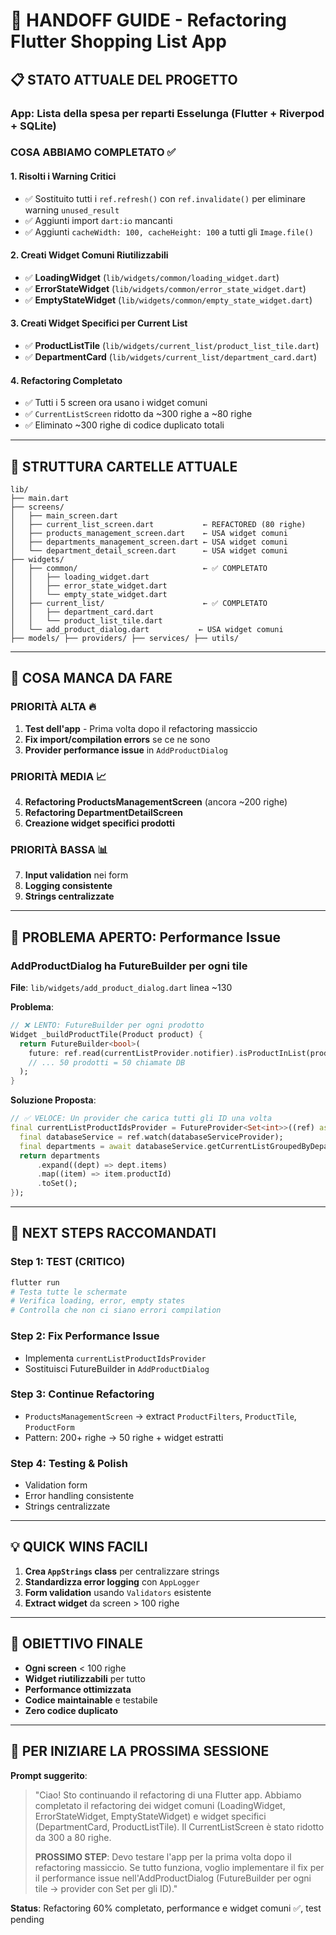 # 🚀 HANDOFF GUIDE - Refactoring Flutter Shopping List App

## 📋 **STATO ATTUALE DEL PROGETTO**

### **App**: Lista della spesa per reparti Esselunga (Flutter + Riverpod + SQLite)

### **COSA ABBIAMO COMPLETATO** ✅

#### **1. Risolti i Warning Critici**
- ✅ Sostituito tutti i `ref.refresh()` con `ref.invalidate()` per eliminare warning `unused_result`
- ✅ Aggiunti import `dart:io` mancanti
- ✅ Aggiunti `cacheWidth: 100, cacheHeight: 100` a tutti gli `Image.file()`

#### **2. Creati Widget Comuni Riutilizzabili**
- ✅ **LoadingWidget** (`lib/widgets/common/loading_widget.dart`)
- ✅ **ErrorStateWidget** (`lib/widgets/common/error_state_widget.dart`) 
- ✅ **EmptyStateWidget** (`lib/widgets/common/empty_state_widget.dart`)

#### **3. Creati Widget Specifici per Current List**
- ✅ **ProductListTile** (`lib/widgets/current_list/product_list_tile.dart`)
- ✅ **DepartmentCard** (`lib/widgets/current_list/department_card.dart`)

#### **4. Refactoring Completato**
- ✅ Tutti i 5 screen ora usano i widget comuni
- ✅ `CurrentListScreen` ridotto da ~300 righe a ~80 righe
- ✅ Eliminato ~300 righe di codice duplicato totali

---

## 📁 **STRUTTURA CARTELLE ATTUALE**

```
lib/
├── main.dart
├── screens/
│   ├── main_screen.dart
│   ├── current_list_screen.dart           ← REFACTORED (80 righe)
│   ├── products_management_screen.dart    ← USA widget comuni
│   ├── departments_management_screen.dart ← USA widget comuni  
│   └── department_detail_screen.dart      ← USA widget comuni
├── widgets/
│   ├── common/                            ← ✅ COMPLETATO
│   │   ├── loading_widget.dart
│   │   ├── error_state_widget.dart
│   │   └── empty_state_widget.dart
│   ├── current_list/                      ← ✅ COMPLETATO
│   │   ├── department_card.dart
│   │   └── product_list_tile.dart
│   └── add_product_dialog.dart           ← USA widget comuni
├── models/ ├── providers/ ├── services/ ├── utils/
```

---

## 🎯 **COSA MANCA DA FARE**

### **PRIORITÀ ALTA** 🔥
1. **Test dell'app** - Prima volta dopo il refactoring massiccio
2. **Fix import/compilation errors** se ce ne sono
3. **Provider performance issue** in `AddProductDialog`

### **PRIORITÀ MEDIA** 📈
4. **Refactoring ProductsManagementScreen** (ancora ~200 righe)
5. **Refactoring DepartmentDetailScreen** 
6. **Creazione widget specifici prodotti**

### **PRIORITÀ BASSA** 📊
7. **Input validation** nei form
8. **Logging consistente**
9. **Strings centralizzate**

---

## 🚨 **PROBLEMA APERTO: Performance Issue**

### **AddProductDialog ha FutureBuilder per ogni tile**
**File**: `lib/widgets/add_product_dialog.dart` linea ~130

**Problema**: 
```dart
// ❌ LENTO: FutureBuilder per ogni prodotto
Widget _buildProductTile(Product product) {
  return FutureBuilder<bool>(
    future: ref.read(currentListProvider.notifier).isProductInList(product.id!),
    // ... 50 prodotti = 50 chiamate DB
  );
}
```

**Soluzione Proposta**:
```dart
// ✅ VELOCE: Un provider che carica tutti gli ID una volta
final currentListProductIdsProvider = FutureProvider<Set<int>>((ref) async {
  final databaseService = ref.watch(databaseServiceProvider);
  final departments = await databaseService.getCurrentListGroupedByDepartment();
  return departments
      .expand((dept) => dept.items)
      .map((item) => item.productId)
      .toSet();
});
```

---

## 🔧 **NEXT STEPS RACCOMANDATI**

### **Step 1: TEST (CRITICO)**
```bash
flutter run
# Testa tutte le schermate
# Verifica loading, error, empty states
# Controlla che non ci siano errori compilation
```

### **Step 2: Fix Performance Issue** 
- Implementa `currentListProductIdsProvider`
- Sostituisci FutureBuilder in `AddProductDialog`

### **Step 3: Continue Refactoring**
- `ProductsManagementScreen` → extract `ProductFilters`, `ProductTile`, `ProductForm`
- Pattern: 200+ righe → 50 righe + widget estratti

### **Step 4: Testing & Polish**
- Validation form
- Error handling consistente
- Strings centralizzate

---

## 💡 **QUICK WINS FACILI**

1. **Crea `AppStrings` class** per centralizzare strings
2. **Standardizza error logging** con `AppLogger`
3. **Form validation** usando `Validators` esistente
4. **Extract widget** da screen > 100 righe

---

## 🎯 **OBIETTIVO FINALE**

- **Ogni screen** < 100 righe
- **Widget riutilizzabili** per tutto
- **Performance ottimizzata**
- **Codice maintainable** e testabile
- **Zero codice duplicato**

---

## 🚀 **PER INIZIARE LA PROSSIMA SESSIONE**

**Prompt suggerito**: 
> "Ciao! Sto continuando il refactoring di una Flutter app. Abbiamo completato il refactoring dei widget comuni (LoadingWidget, ErrorStateWidget, EmptyStateWidget) e widget specifici (DepartmentCard, ProductListTile). Il CurrentListScreen è stato ridotto da 300 a 80 righe. 
> 
> **PROSSIMO STEP**: Devo testare l'app per la prima volta dopo il refactoring massiccio. Se tutto funziona, voglio implementare il fix per il performance issue nell'AddProductDialog (FutureBuilder per ogni tile → provider con Set<int> per gli ID)."

**Status**: Refactoring 60% completato, performance e widget comuni ✅, test pending